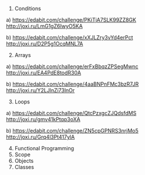 1. Conditions

a)  https://edabit.com/challenge/PKiTjA7SLK99ZZ8GK
	http://joxi.ru/LmG1gZ6IwyO5KA

b)	https://edabit.com/challenge/xXJLZry3vYd4erPct
	http://joxi.ru/D2P5g1OcqMNL7A

2. Arrays

a)	https://edabit.com/challenge/erFxBbqzZPSegMwnc
	http://joxi.ru/EA4PdE8todR30A

b)	https://edabit.com/challenge/4aaBNPnFMc3bzR7JR
	http://joxi.ru/Y2LJlnZi73lnOr

3. Loops

a)	https://edabit.com/challenge/QtcPzxgcZJQdsfdMS
	http://joxi.ru/gmv41kPtqp3oXA

b)	https://edabit.com/challenge/ZN5cpGPNRS3nrjMo5
	http://joxi.ru/Grq4l3Pt417ylA
	
4. Functional Programming
5. Scope
6. Objects
7. Classes